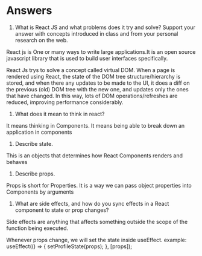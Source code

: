 # Answers

1. What is React JS and what problems does it try and solve? Support your answer with concepts introduced in class and from your personal research on the web.

React js is One or many ways to write large applications.It is an open source javascript library that is used to build user interfaces specifically.

React Js trys to solve a concept called virtual DOM. When a page is rendered using React, the state of the DOM tree structure/hierarchy is stored, and when there any updates to be made to the UI, it does a diff on the previous (old) DOM tree with the new one, and updates only the ones that have changed. In this way, lots of DOM operations/refreshes are reduced, improving performance considerably.


1. What does it mean to think in react?

It means thinking in Components. It means being able to break down an application in components

1. Describe state.

This is an objects that determines how React Components renders and behaves

1. Describe props.

Props is short for Properties.
It is a way we can pass object properties into Components by arguments

1. What are side effects, and how do you sync effects in a React component to state or prop changes?

Side effects are anything that affects something outside the scope of the function being executed.

Whenever props change, we will set the state inside useEffect.
example: useEffect(() => {
    setProfileState(props);
  }, [props]);
